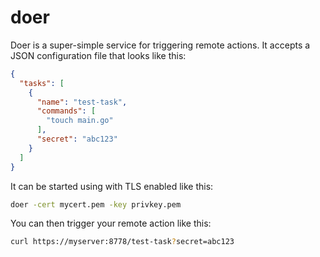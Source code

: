 doer
====

Doer is a super-simple service for triggering remote actions. It accepts a JSON
configuration file that looks like this:

```json
{
  "tasks": [
    {
      "name": "test-task",
      "commands": [
        "touch main.go"
      ],
      "secret": "abc123"
    }
  ]
}
```

It can be started using with TLS enabled like this:

```bash
doer -cert mycert.pem -key privkey.pem
```

You can then trigger your remote action like this:

```bash
curl https://myserver:8778/test-task?secret=abc123
```
